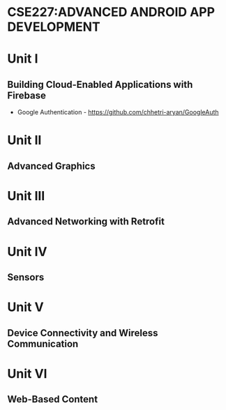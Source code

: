 # CSE227:ADVANCED ANDROID APP DEVELOPMENT

# Unit I
## Building Cloud-Enabled Applications with Firebase
- Google Authentication - https://github.com/chhetri-aryan/GoogleAuth

# Unit II
## Advanced Graphics

# Unit III
## Advanced Networking with Retrofit

# Unit IV
## Sensors

# Unit V
## Device Connectivity and Wireless Communication

# Unit VI
## Web-Based Content
